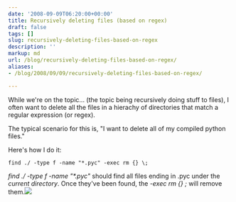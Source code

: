 ```yaml
---
date: '2008-09-09T06:20:00+00:00'
title: Recursively deleting files (based on regex)
draft: false
tags: []
slug: recursively-deleting-files-based-on-regex
description: ''
markup: md
url: /blog/recursively-deleting-files-based-on-regex/
aliases:
- /blog/2008/09/09/recursively-deleting-files-based-on-regex/

---
```


While we're on the topic... (the topic being recursively doing stuff to files), I often want to delete all the files in a hierachy of directories that match a regular expression (or regex).  
  
The typical scenario for this is, "I want to delete all of my compiled python files."  
  
Here's how I do it:
```
find ./ -type f -name "*.pyc" -exec rm {} \;
```
*find ./ -type f -name "\*.pyc"* should find all files ending in .pyc under the *current directory*. Once they've been found, the *-exec rm {} \;* will remove them.![](https://blogger.googleusercontent.com/tracker/4123748873183487963-6785752564543884991?l=bradmontgomery.blogspot.com)